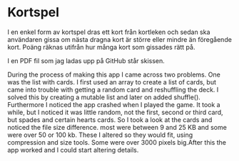 # Kortspel

I en enkel form av kortspel dras ett kort från kortleken och sedan ska användaren gissa om nästa dragna kort är större eller mindre än föregående kort. Poäng räknas utifrån hur många kort som gissades rätt på. 


I en PDF fil som jag ladas upp på GitHub står skissen.


During the process of making this app I came across two problems. One was the list with cards. I first used an array to create a list of cards, but came into trouble with getting a random card and reshuffling the deck. I solved this by creating a mutable list and later on added shuffle(). Furthermore I noticed the app crashed when I played the game. It took a while, but I noticed it was little random, not the first, second or third card, but spades and certain hearts cards. So I took a look at the cards and noticed the file size difference. most were between 9 and 25 KB and some were over 50 or 100 kb. These I altered so they would fit, using compression and size tools. Some were over 3000 pixels big.After this the app worked and I could start altering details. 

